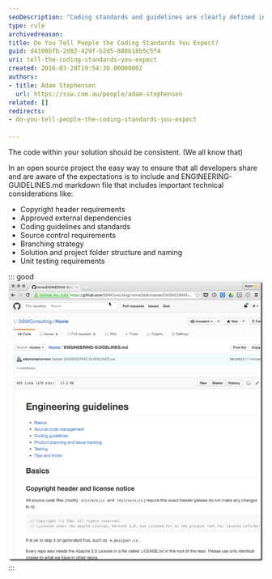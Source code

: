 ```yaml
---
seoDescription: "Coding standards and guidelines are clearly defined in an open-source project through engineering guidelines, ensuring consistency and collaboration among contributors."
type: rule
archivedreason: 
title: Do You Tell People the Coding Standards You Expect?
guid: d4108bfb-2d82-429f-b2d5-880b18b5c5f4
uri: tell-the-coding-standards-you-expect
created: 2016-03-28T19:54:30.0000000Z
authors:
- title: Adam Stephensen
  url: https://ssw.com.au/people/adam-stephensen
related: []
redirects:
- do-you-tell-people-the-coding-standards-you-expect

---
```


The code within your solution should be consistent. (We all know that)

In an open source project the easy way to ensure that all developers share and are aware of the expectations is to include and ENGINEERING-GUIDELINES.md markdown file that includes important technical considerations like:

<!--endintro-->



* Copyright header requirements
* Approved external dependencies
* Coding guidelines and standards
* Source control requirements
* Branching strategy
* Solution and project folder structure and naming
* Unit testing requirements



::: good  
![Figure: Good Example - Adding an ENGINEERING-GUIDELINES.md to your project clearly defines the engineering practices and guidelines that must be required for contributors pull requests to be accepted](guidelines-opensource.png)  
:::

